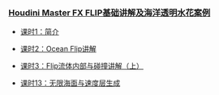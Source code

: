 
### [Houdini Master FX FLIP基础讲解及海洋透明水花案例](https://www.yiihuu.com/v_130452.html)

* [课时1：简介](https://vod1.yiihuu.com/vod/video_mp4/6596/584c20f7509a26be9796a85d83ac179b-sd-130452.mp4?pid=1573109312283X1914399)

* [课时2：Ocean Flip讲解](https://vod1.yiihuu.com/vod/video_mp4/6596/f67be069d8c823063664501d99b3b55e-sd-130456.mp4?pid=1573109485330X1765223)

* [课时3：Flip流体内部与碰撞讲解（上）](https://vod1.yiihuu.com/vod/video_mp4/6596/d5408b569a4327efac2999302d4ba3b2-sd-130458.mp4?pid=1573108935150X1735387)

* [课时13：无限海面与速度层生成]()
